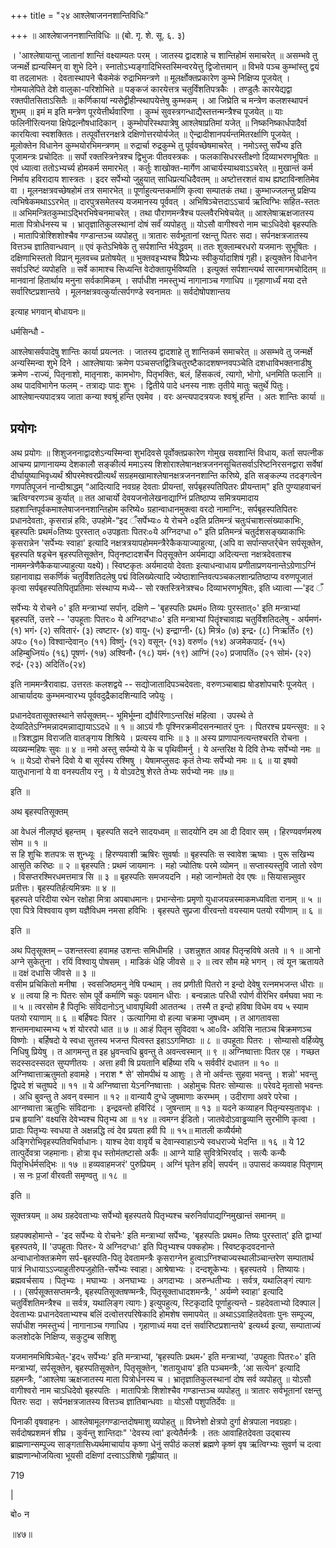 +++
title = "२४ आश्लेषाजननशान्तिविधिः"

+++
॥ आश्लेषाजननशान्तिविधिः ॥ (बो. गृ. शे. सू. ६. ३) 

। 'आश्लेषायान्तु जातानां शान्तिं वक्ष्याम्यतः परम् । 
जातस्य द्वादशाहे च शान्तिहोमं समाचरेत् ॥ 
असम्भवे तु जन्मर्क्षे ह्यन्यस्मिन् वा शुभे दिने।
स्नातोऽभ्यङ्गादिभिस्तस्मिन्वरयेत्तु द्विजोत्तमान् ॥ 
विभवे पञ्च कुम्भांस्तु द्वयं वा तदलाभतः । 
देवतास्थापने चैकमेकं रुद्राभिमन्त्रणे ॥ 
मूलर्क्षोक्तप्रकारेण कुम्भे निक्षिप्य पूजयेत् । 
गोमयालेपिते देशे वालुका-परिशोभिते ॥ 
पङ्कजं कारयेत्तत्र चतुर्विंशतिपत्रकैः । 
तण्डुलैः कारयेद्यद्वा रक्तपीतसिताऽसितैः ॥ 
कर्णिकायां न्यसेद्व्रीहीन्स्थापयेत्तेषु कुम्भकम् । 
आ जिघ्रेति च मन्त्रेण कलशस्थापनं शुभम् ॥ 
इमं म इति मन्त्रेण पूरयेत्तीर्थवारिणा । 
कुम्भं सुवस्त्रगन्धाद्यैस्तत्तन्मन्त्रैश्च पूजयेत् ॥ 
याः फलिनीरित्यनया क्षिपेद्रत्नौषधादिकान् । 
कुम्भोपरिस्थपात्रेषु आश्लेषाप्रतिमां यजेत् ॥ 
निष्कनिष्कार्धपादैर्वा कारयित्वा स्वशक्तितः। 
तत्पूर्वोत्तरनक्षत्रे दक्षिणोत्तरयोर्यजेत् ॥ 
ऐन्द्रादीशानपर्यन्तमितरर्क्षाणि पूजयेत् । 
मूलोक्तेन विधानेन कुम्भयोरभिमन्त्रणम् ॥ 
रुद्रार्चा रुद्रकुम्भे तु पूर्ववच्छेषमाचरेत् । 
नमोऽस्तु सर्पेभ्य इति पूजामन्त्रः प्रचोदितः ॥ 
सर्पो रक्तस्त्रिनेत्रश्च द्विभुजः पीतवस्त्रकः । 
फलकासिधरस्तीक्ष्णो दिव्याभरणभूषितः ॥ 
एवं ध्यात्वा ततोऽभ्यर्च्य होमकर्म समारभेत् । 
कर्तुः शाखोक्त-मार्गेण आचार्यस्याथवाऽऽचरेत् ॥ 
मुखान्तं कर्म निर्माय हविरादाय शास्त्रतः । 
इदर सर्पेभ्यो जुहुयात् साधिप्रत्यधिदैवतम् ॥ 
अष्टोत्तरशतं वाथ ह्यष्टाविन्शतिमेव वा । 
मूलनक्षत्रवच्छेषहोमं तत्र समारभेत् ॥ 
पूर्णाहुत्यन्तकर्माणि कृत्वा सम्पातकं तथा। 
कुम्भाज्जलन्तु प्रक्षिप्य त्वभिषेकमथाऽऽरभेत् ॥ 
दारपुत्रसमेतस्य यजमानस्य पूर्ववत् । 
अभिषिञ्चेत्तदाऽऽचार्य ऋत्विग्भिः सहित-स्ततः ॥ 
अभिमन्त्रितकुम्भाऽद्भिरभिषेचनमाचरेत् । 
तथा पौराणमन्त्रैश्च पल्लवैरभिषेचयेत् ॥ 
आश्लेषाऋक्षजातस्य माता पित्रोर्धनस्य च । 
भ्रातृज्ञातिकुलस्थानां दोषं सर्वंं व्यपोहतु ॥ 
योऽसौ वागीश्वरो नाम चाऽधिदेवो बृहस्पतिः । 
मातापित्रोश्शिशोश्चैव गण्डान्तञ्च व्यपोहतु ॥ 
त्रातारः सर्वभूतानां रक्षन्तु पितरः सदा। 
सर्पनक्षत्रजातस्य वित्तञ्च ज्ञातिवान्धवान् ॥ 
एवं कृतेऽभिषेके तु सर्पशान्ति र्भवेद्ध्रुवम् ॥ 
ततः शुक्लाम्बरधरो यजमानः सुभूषितः । 
दक्षिणाभिस्ततो विप्रान् मूलवच्च प्रतोषयेत् ॥ 
भुक्तवइभ्यश्च विप्रेभ्यः स्वीकुर्यादाशिषं गृही। 
इत्युक्तेन विधानेन सर्वाऽरिष्टं व्यपोहति ॥ 
सर्वे कामाश्च सिध्यन्ति वेदोक्तायुर्भविष्यति । 
इत्युक्तं सर्पशान्त्यर्थ सारमागमचोदितम् ॥ 
मानवानां हितार्थाय मनुना सर्वकामिकम् । 
सर्पाधीश नमस्तुभ्यं नागानाञ्च गणाधिप ॥ 
गृहाणार्ध्यं मया दत्ते सर्वारिष्टप्रशान्तये । 
मूलनक्षत्रवत्कुर्यात्सर्पगण्डे स्वनामतः ॥ 
सर्वदोषोपशान्तय

इत्याह भगवान् बोधायनः॥ 

धर्मसिन्धौ - 

आश्लेषासर्वपादेषु शान्तिः कार्या प्रयत्नतः । 
जातस्य द्वादशाहे तु शान्तिकर्म समाचरेत् ॥ 
असम्भवे तु जन्मर्क्षे अन्यस्मिन्वा शुभे दिने । 
आश्लेषायाः क्रमेण पञ्चसप्तद्वित्रिचतुरष्टैकादशषण्नवपञ्चेति दशधाविभक्तनाडीषु क्रमेण -राज्यं, पितृनाशो, मातृनाशः, कामभोगः, पितृभक्तिः, बलं, हिंसकत्वं, त्यागो, भोगो, धनमिति फलानि ॥ 
अथ पादविभागेन फलम् - तत्राद्यः पादः शुभः । 
द्वितीये पादे धनस्य नाशः तृतीये मातुः चतुर्थे पितुः।
आश्लेषान्त्यपादत्रय जाता कन्या श्वश्रूं हन्ति एवमेव ।
वरः अन्त्यपादत्रयजः श्वश्रूं हन्ति । अतः शान्तिः कार्या ॥

## प्रयोगः
अथ प्रयोगः ॥ शिशुजननाद्वादशेऽन्यस्मिन्वा शुभदिवसे पूर्वोक्तप्रकारेण गोमुख सवशान्तिं विधाय, कर्ता सपत्नीक आचम्य प्राणानायम्य देशकालौ सङ्कीर्त्य ममाऽस्य शिशोराश्लेषानक्षत्रजननसूचितसर्वाऽरिष्टनिरसनद्वारा सर्वेषां दीर्घायुष्याभिवृध्यर्थं श्रीपरमेश्वरप्रीत्यर्थं सग्रहमखामाश्लेषानक्षत्रजननशान्ति करिष्ये, इति सङ्कल्प्य तदङ्गत्वेन गणपतिपूजनं नान्दीश्राद्धम् “आदित्यादि नवग्रह देवताः प्रीयन्तां, सर्पबृहस्पतिपितरः प्रीयन्ताम्" इति पुण्याहवाचनं ऋत्विग्वरणञ्च कुर्यात् ॥ तत आचार्यो देवयजनोलेखनाद्याग्निं प्रतिष्ठाप्य समित्रयमादाय ग्रहशान्तिपूर्वकमाश्लेषाजननशान्तिहोम करिष्ये० ग्रहान्वाधानमुक्त्वा वरदो नामाग्नि:, सर्पबृहस्पतिपितरः प्रधानदेवताः, कृसरान्नं हविः, उपहोमे-“इद ँसर्पेभ्यः० ये रोचने ०इति प्रतिमन्त्रं चतुःपंचाशत्संख्याकाभिः, बृहस्पतिः प्रथमं०तिष्यः पुरस्तात् ०उपहृताः पितरः०ये अग्निदग्धा ०" इति प्रतिमन्त्रं चतुर्दशसङ्ख्याकाभिः कृसरान्नेन 'सर्पेभ्यः स्वाहा' इत्यादि नक्षत्रत्रयापहोममन्त्रैरेकैकयाज्याहुत्या, (अपि वा सर्पान्सप्तर्र्चेन सर्पसूक्तेन, बृहस्पति षडृचेन बृहस्पतिसूक्तेन, पितृनष्टादशर्चेन पितृसूक्तेन अर्यमाद्या अदित्यन्ता नक्षत्रदेवताश्च नाममन्त्रेणैकैकयाज्याहुत्या यक्ष्ये)। स्विष्टकृतः अर्यमादयो देवताः इत्याधन्वाधाय  प्रणीताप्रणयनान्तेऽग्रेणाऽग्निं ग्रहानावाह्य सकर्णिकं चतुर्विशतिदलेषु पद्मं विलिख्येत्यादि ज्येष्ठाशान्तिवत्पञ्चकलशान्प्रतिष्ठाप्य वरुणपूजातं कृत्वा सर्पबृहस्पतिपितृप्रतिमाः संस्थाप्य मध्ये-- सो रक्तस्त्रिनेत्रश्च० दिव्याभरणभूषितः, इति ध्यात्वा —'इद ँ

सर्पेभ्यः ये रोचने ०' इति मन्त्राभ्यां सर्पान्. दक्षिणे – 'बृहस्पतिः प्रथमं० तिव्यः पुरस्तात्०' इति मन्त्राभ्यां बृहस्पतिं, उत्तरे -- 'उपहूताः पितरः० ये अग्निदग्धाः०' इति मन्त्राभ्यां पितॄंश्चावाह्य चतुर्विशतिदलेषु - अर्यमणं॰ (१) भगं॰ (२) सवितारं॰ (३) त्वष्टार॰ (४) वायु॰ (५) इन्द्राग्नी॰ (६) मित्रं०  (७) इन्द्र॰ (८) निऋर्तिं० (९) अपः० (१०) विश्वान्देवान्०   (११) विष्णुं॰ (१२) वसून्॰ (१३) वरुणं० (१४) अजमेकपादंं॰ (१५) अहिम्बुध्नियं० 
 (१६) पूषणं॰ (१७) अश्विनौ॰ (१८) यमं॰ (१९) आग्निं (२०) प्रजापतिं० (२१  सोमं॰ (२२) रुद्रं॰ (२३) अदितिं०(२४) 

इति नाममन्त्रैरावाह्य. उत्तरतः कलशद्वये -- सद्योजातादिपञ्चदेवताः, वरुणञ्चाबाह्य षोडशोपचारैः पूजयेत् । आचार्यादयः कुम्भमन्वारभ्य पूर्ववदुद्रैकादशिन्यादि जपेयुः । 

प्रधानदेवतासूक्तस्थाने सर्पसूक्तम्--
भूमिर्भूम्ना  द्यौर्वरिणाऽन्तरिक्षं महित्वा । 
उपस्थे ते देव्यदितेऽग्निमन्नादमन्नााद्यायाऽऽदधे ॥ १ ॥ 
आऽयं गौः पृश्निरक्रमीदसनन्मातरं पुनः । 
पितरश्च प्रयन्त्सुव: ॥ २ ॥ 
त्रिशद्धाम विराजति वातङ्गाय शिश्रिये । 
प्रत्यस्य वाभिः ॥ ३ ॥ 
अस्य प्राणापानत्यन्तश्चरति रोचना । 
व्यख्यन्महिषः सुवः ॥ ४ ॥ 
नमो अस्तु सर्पम्यो ये के च पृथिवीमर्नु । 
ये अन्तरिक्ष ये दिवि तेभ्यः सर्पेभ्यो नमः ॥ ५ ॥ 
येऽदो रोचने दिवो ये बा सूर्यस्य रश्मिषु । 
येषामप्लुसदः कृतं तेभ्यः सर्पेभ्यो नमः ॥ ६ ॥ 
या इषवो यातुधानानां ये वा वनस्पतीय रनु । 
ये वोऽवटेषु शेरते तेभ्यः सर्पभ्यो नमः ॥७॥ 

इति ॥ 

अथ बृहस्पतिसूक्तम् 

आ वेधलं नीलपृष्ठं बृहन्तम् । 
बृहस्पति सदने सादयध्वम् ॥
सादयोनि दम आ दी दिवार सम् । 
हिरण्यवर्णमरुष सोम ॥ १ ॥  
स हि शुचिः शतपत्रः स शुन्ध्यूः । 
हिरण्यवाशी ऋषिरः सुवर्षाः ॥ 
बृहस्पतिः स स्वावेश ऋष्वाः । 
पुरू सखिभ्य आसुति करिष्ठः ॥ २ ॥ 
बृहस्पति : प्रथमं जायमानः । 
महो ज्योतिषः परमे व्योमन् ॥ 
सप्तास्यस्तुवि जातो रवेण । 
विसप्तरश्मिरधमत्तमात्र सि ॥ ३ ॥ 
बृहस्पतिः समजयदनि । 
महो जान्गोमतो देव एषः ॥ 
सियासन्न्सुवर प्रतीत्तः। बृहस्पतिर्हत्यमित्रमः ॥ ४ ॥  
बृहस्पते परिदीया रथेन रक्षोहा मित्रा अपबाधमानः। 
प्रभान्सेनाः प्रमृणो युधाजयन्नस्माकमध्यविता रानाम् ॥ ५ ॥ 
एवा पित्रे विश्ववाय वृष्ण यज्ञैविधम नमसा हविभिः । 
बृहस्पते सुप्रजा वीरवन्तो वयस्याम पतयो रयीणाम् ॥ ६ ॥ 

इति ॥ 

अथ पितृसूक्तम् – 
उशन्तस्त्वा हवामह उशन्तः समिधीमहि । 
उशन्नुशत आवह पितृन्हविषे अतवे ॥ १ ॥ 
आनो अग्ने सुकेतुना । 
रयिं विश्वायु पोषसम् । 
माडिकं धेहि जीवसे ॥ २ ॥ 
त्वर सौम महे भगन् । 
त्वं यून ऋतायते ॥ 
दक्षं दधासि जीवसे ॥ ३ ॥  
वसीम प्रचिकितो मनीषा । 
स्वसजिष्ठमनु नेषि पन्थाम् । 
तव प्रणीती पितरो न इन्दो देवेषु रत्नमभजन्त धीराः ॥ ४ ॥ 
त्वया हि नः पितरः सोम पूर्वे कर्माणि चकुः पवमान धीराः । 
बन्वन्नातः परिधी रपोर्ण वीरेभिर वर्मघवा भवा नः ॥ ५ ॥ 
त्वरसोम है पितृभिः संविदानोऽनु धावापृथिवी आततन्थ । 
तस्मै त इन्दो हविषा विधेम वय ५ स्याम पतयो रयाणाम् ॥ ६ ॥ 
बर्हिषदः पितर । ऊत्यागिमा वो हल्या चक्रमा जुषध्वम् । 
त आगतावसा शन्तमनाथास्मभ्य ५ शं योररपो धात ॥ ७ ॥ 
आःहं पितृन सुविदवा ५ आ०वि॰ अविसि नातञ्च बिक्रमणञ्च विष्णोः । 
बर्हिषदो ये स्वधा सुतस्य भजन्त पित्वस्त इहाऽऽगमिष्ठाः ॥ ८ ॥ 
उपहूताः पितरः । सोम्यासो वर्हिव्येषु निधिषु प्रियेषु । 
त आगमन्तु त इह ध्रुवन्त्वधि ब्रुवन्तु ते अवन्त्वस्मान् ॥ ९ ॥ 
अग्निष्वात्ताः पितर एह । गच्छत सदस्सदस्सदत सुप्पणीतयः । 
अत्ता हवी षि प्रयतानि बर्हिष्या रयि ५ सर्ववीरं दधातन ॥ १० ॥ अग्निष्वात्ताऋतुमतो हवामहे । नराश * से' सोमपीथं य आशुः । 
ते नो अर्वन्तः सुहवा भवन्तु । शन्नो' भवन्तु द्विपदे शं चतुष्पदे ॥ ११ ॥ 
ये अग्निष्वात्ता येऽनग्निष्वात्ताः । अहोमुचः पितरः सोम्यासः ॥ 
परेवदे मृतासो भवन्तः । अधि बुवन्तु ते अवन् वस्मान  ॥ १२ ॥ 
वान्यायै दुग्धे जुषमाणाः करम्भम् । उदीराणा अवरे परेचा । 
आग्नष्वात्ता ऋतुभिः संविदानाः । इन्द्रवन्तो हविरिदं ।  जुषन्ताम् ॥ १३ ॥ 
यदने कव्याहन पितृन्यस्य॒तावृधः । 
प्रच हृयानि' वक्ष्यसि देवेभ्यश्च पितृभ्य आ ॥ १४ ॥ 
त्वमग्न ईडितो। जातवेदोऽवाड्ढव्यानि सुरभीणि कृत्वा । 
प्रादाः पितृभ्यः स्वधया ते अक्षन्नद्धि त्वं देव प्रयता हवी पि ॥ १५॥ 
मातली कव्यैर्यमो अङ्गिरोभिवृहस्पतिवभिर्वाधानः। 
याश्च देवा वावृर्ये च देवान्स्वाहाऽन्ये स्वधराज्ये भेदन्ति ॥ १६ ॥ 
ये 12 तात्पुर्देवत्रा जहमानाः। होत्रा वृध स्तोम॑तष्टासो अर्कैः ॥ 
आग्ने याहि सुवित्रेभिरर्वाद् । सत्यैः कन्यैः पितृभिर्धर्मसद्भिः ॥ १७ ॥ 
हव्यवाहमजरं' पुरुप्रियम् । अग्निं घृतेन हवि| सपर्यन् ॥ 
उपासदं कव्यवाह पितृणाम् । स नः प्र॒जां वीरवती समृण्वतु ॥ १८ ॥ 

इति ॥ 

सूक्तत्रयम् ॥ अथ ग्रहदेवताभ्यः सर्पेभ्यो बृहस्पतये पितृभ्यश्च चरुनिर्वापाद्यग्निमुखान्तं समानम् ॥

ग्रहपक्वहोमान्ते - 'इद सर्पेभ्यः ये रोचनेः' इति मन्त्राभ्यां सर्पेभ्यः, 'बृहस्पतिः प्रथम० तिष्यः पुरस्तात्' इति द्वाभ्यां बृहस्पतये, II 'उपहूताः पितरः॰ ये अग्निदग्धाः' इति पितृभ्यश्च पक्कहोमः। स्विष्टकृदवदनान्ते अन्वाधानोक्तक्रमेण सर्प-बृहस्पति-पितृ देवतामन्त्रैः कृसराग्नेन हुत्वाऽग्निश्चाज्यस्थालीञ्चान्तरेण सम्पातार्थ पात्रं निधायाऽऽज्याहुतीरुपजुहोति-सर्पेभ्यः स्वाहा। आश्रेषाभ्यः । दन्दशूकेभ्यः । बृहस्पतये । तिष्यायः। ब्रह्मवर्चसाय । पितृभ्यः । मघाभ्यः । अनघाभ्यः । अगदाभ्यः । अरुन्धतीभ्यः । सर्वत्र, यथालिङ्गं त्यागः ।। (सर्पसूक्तसप्तमन्त्रैः, बृहस्पतिसूक्तषण्मन्त्रैः, पितृसूक्ताधादशमन्त्रैः, ' अर्यम्णे स्वाहा' इत्यादि चतुर्विंशतिमन्त्रैश्च ॥ सर्वत्र, यथालिङ्ग त्यागः ) इत्युपहुत्य, स्टिकृदादि पूर्णाहुत्यन्ते - ग्रहदेवताभ्यो दिक्पाल | देवताभ्यः प्रधानदेवताभ्यश्च बलिं दत्वोत्तरपरिषेकादि होमशेष समापयेत् ॥ अथाऽऽवाहितदेवताः पुनः सम्पूज्य, सर्पाधीश नमस्तुभ्यं | नागानाञ्च गणाधिप । गृहाणाध्यं मया दत्तं सर्वारिष्टप्रशान्तये' इत्यर्थ्य इत्या, सम्पाताज्यं कलशोदके निक्षिप्य, सकुटुम्ब सशिशु

यजमानमभिषिञ्चेत्-'इद५ सर्पेभ्यः' इति मन्त्राभ्यां, ‘बृहस्पतिः प्रथम॰' इति मन्त्राभ्यां, 'उपहूताः पितरः०' इति मन्त्राभ्यां, सर्पसूक्तेन, बृहस्पतिसूक्तेन, पितृसूक्तेन, 'शतायुधाय' इति पञ्चमन्त्रैः, ‘आ सत्येन' इत्यादि ग्रहमन्त्रैः, “आश्लेषा ऋक्षजातस्य माता  पित्रोर्धनस्य च । भ्रातृज्ञातिकुलस्थानां दोष सर्व व्यपोहतु ॥ योऽसौ वागीश्वरो नाम चाऽधिदेवो बृहस्पतिः । मातापित्रोः शिशोश्चैव गण्डान्तञ्च व्यपोहतु ॥ त्रातारः सर्वभूतानां रक्षन्तु पितरः सदा । सर्पनक्षत्रजातस्य वित्तञ्च ज्ञातिबान्धवाः ॥ योऽसौ पशुपतिर्देवः ॥

पिनाकी वृषवाहनः । आश्लेषामूलगण्डान्तदोषमाशु व्यपोहतु ॥ विघ्नेशो क्षेत्रपो दुर्गा क्षेत्रपाला नवग्रहाः। सर्वदोषप्रशमनं शीघ्र । कुर्वन्तु शान्तिदाः" 'देवस्य त्वा' इत्येतैर्मन्त्रैः । ततः आवाहितदेवता उद्बास्य ब्राह्मणान्सम्पूज्य साङ्गतासिध्यर्थमाचार्याय कृष्णा धेनुं सपीठं कलशं ब्रह्मणे कृष्णं वृष ऋत्विग्भ्यः सुवर्ण च दत्वा ब्राह्मणान्भोजयित्वा भूयसी दक्षिणां दत्त्वाऽऽशिषो गृह्णीयात् ॥

719

|

बो० न

॥४७॥

